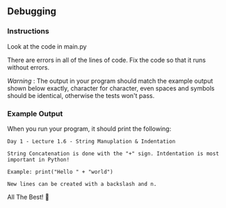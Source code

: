 ## Debugging

### Instructions

Look at the code in main.py 

There are errors in all of the lines of code. Fix the code so that it runs without errors.

*Warning* : The output in your program should match the example output shown below exactly, character for character, even spaces and symbols should be identical, otherwise the tests won't pass.

### Example Output

When you run your program, it should print the following:

`Day 1 - Lecture 1.6 - String Manuplation & Indentation`

`String Concatenation is done with the "+" sign. Intdentation is most important in Python!`

`Example: print("Hello " + "world")`

`New lines can be created with a backslash and n.`

All The Best! 🤜

